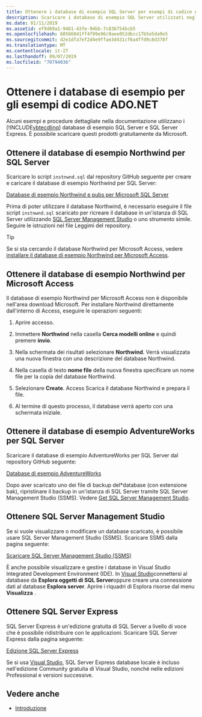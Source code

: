 ```yaml
---
title: Ottenere i database di esempio SQL Server per esempi di codice ADO.NET
description: Scaricare i database di esempio SQL Server utilizzati negli esempi di codice nella documentazione di ADO.NET, nonché SQL Server e gli strumenti di gestione
ms.date: 01/11/2019
ms.assetid: ef9d69a1-9461-43fe-94bb-7c836754bcb5
ms.openlocfilehash: 60566041ff4f99e96c9aee052dbcc17b5e5da9e5
ms.sourcegitcommit: d2e1dfa7ef2d4e9ffae3d431cf6a4ffd9c8d378f
ms.translationtype: MT
ms.contentlocale: it-IT
ms.lasthandoff: 09/07/2019
ms.locfileid: "70794036"
---
```

# <a name="get-the-sample-databases-for-adonet-code-samples"></a>Ottenere i database di esempio per gli esempi di codice ADO.NET

Alcuni esempi e procedure dettagliate nella documentazione utilizzano i [!INCLUDE[vbtecdlinq](../../../../../../includes/vbtecdlinq-md.md)] database di esempio SQL Server e SQL Server Express. È possibile scaricare questi prodotti gratuitamente da Microsoft.

## <a name="get-the-northwind-sample-database-for-sql-server"></a>Ottenere il database di esempio Northwind per SQL Server

Scaricare lo script `instnwnd.sql` dal repository GitHub seguente per creare e caricare il database di esempio Northwind per SQL Server:

[Database di esempio Northwind e pubs per Microsoft SQL Server](https://github.com/Microsoft/sql-server-samples/tree/master/samples/databases/northwind-pubs)

Prima di poter utilizzare il database Northwind, è necessario eseguire il file script `instnwnd.sql` scaricato per ricreare il database in un'istanza di SQL Server utilizzando [SQL Server Management Studio](#get_ssms) o uno strumento simile. Seguire le istruzioni nel file Leggimi del repository.

> [!TIP]
> Se si sta cercando il database Northwind per Microsoft Access, vedere [installare il database di esempio Northwind per Microsoft Access](#northwind_access).

## <a name="northwind_access"></a>Ottenere il database di esempio Northwind per Microsoft Access

Il database di esempio Northwind per Microsoft Access non è disponibile nell'area download Microsoft. Per installare Northwind direttamente dall'interno di Access, eseguire le operazioni seguenti:

1. Aprire accesso.

1. Immettere **Northwind** nella casella **Cerca modelli online** e quindi premere **invio**.

1. Nella schermata dei risultati selezionare **Northwind**. Verrà visualizzata una nuova finestra con una descrizione del database Northwind.

1. Nella casella di testo **nome file** della nuova finestra specificare un nome file per la copia del database Northwind.

1. Selezionare **Create**. Access Scarica il database Northwind e prepara il file.

1. Al termine di questo processo, il database verrà aperto con una schermata iniziale.

## <a name="get-the-adventureworks-sample-database-for-sql-server"></a>Ottenere il database di esempio AdventureWorks per SQL Server

Scaricare il database di esempio AdventureWorks per SQL Server dal repository GitHub seguente:

[Database di esempio AdventureWorks](https://github.com/Microsoft/sql-server-samples/releases/tag/adventureworks)

Dopo aver scaricato uno dei file di backup del\*database (con estensione bak), ripristinare il backup in un'istanza di SQL Server tramite SQL Server Management Studio (SSMS). Vedere [Get SQL Server Management Studio](#get_ssms).

## <a name="get_ssms"></a>Ottenere SQL Server Management Studio
Se si vuole visualizzare o modificare un database scaricato, è possibile usare SQL Server Management Studio (SSMS). Scaricare SSMS dalla pagina seguente:

[Scaricare SQL Server Management Studio (SSMS)](/sql/ssms/download-sql-server-management-studio-ssms) 

È anche possibile visualizzare e gestire i database in Visual Studio Integrated Development Environment (IDE). In [Visual Studio](https://www.visualstudio.com/downloads/?utm_medium=microsoft&utm_source=docs.microsoft.com&utm_campaign=button+cta&utm_content=download+vs2017)connettersi al database da **Esplora oggetti di SQL Server**oppure creare una connessione dati al database **Esplora server**. Aprire i riquadri di Esplora risorse dal menu **Visualizza** .

## <a name="get_sql"></a>Ottenere SQL Server Express

SQL Server Express è un'edizione gratuita di SQL Server a livello di voce che è possibile ridistribuire con le applicazioni. Scaricare SQL Server Express dalla pagina seguente:
  
[Edizione SQL Server Express](https://www.microsoft.com/sql-server/sql-server-editions-express)

Se si usa [Visual Studio](https://www.visualstudio.com/downloads/?utm_medium=microsoft&utm_source=docs.microsoft.com&utm_campaign=button+cta&utm_content=download+vs2017), SQL Server Express database locale è incluso nell'edizione Community gratuita di Visual Studio, nonché nelle edizioni Professional e versioni successive.  

## <a name="see-also"></a>Vedere anche

- [Introduzione](getting-started.md)
